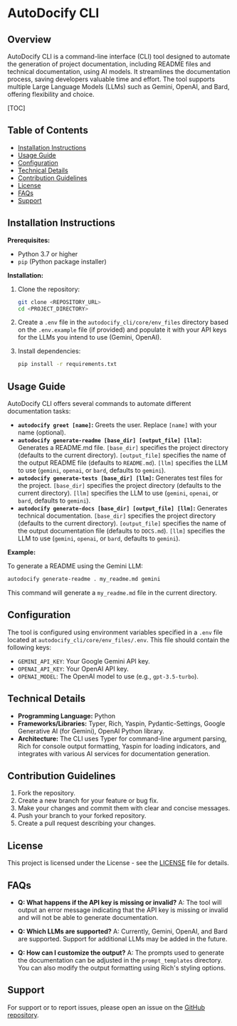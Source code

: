 # AutoDocify CLI

## Overview

AutoDocify CLI is a command-line interface (CLI) tool designed to automate the generation of project documentation, including README files and technical documentation, using AI models.  It streamlines the documentation process, saving developers valuable time and effort.  The tool supports multiple Large Language Models (LLMs) such as Gemini, OpenAI, and Bard, offering flexibility and choice.

[//]: # (This is a comment, it will not appear in the README)

[TOC]


## Table of Contents

* [Installation Instructions](#installation-instructions)
* [Usage Guide](#usage-guide)
* [Configuration](#configuration)
* [Technical Details](#technical-details)
* [Contribution Guidelines](#contribution-guidelines)
* [License](#license)
* [FAQs](#faqs)
* [Support](#support)


## Installation Instructions

**Prerequisites:**

* Python 3.7 or higher
* `pip` (Python package installer)

**Installation:**

1. Clone the repository:
   ```bash
   git clone <REPOSITORY_URL>
   cd <PROJECT_DIRECTORY>
   ```

2. Create a `.env` file in the `autodocify_cli/core/env_files` directory  based on the `.env.example` file (if provided) and populate it with your API keys for the LLMs you intend to use (Gemini, OpenAI).

3. Install dependencies:
   ```bash
   pip install -r requirements.txt
   ```

## Usage Guide


AutoDocify CLI offers several commands to automate different documentation tasks:

* **`autodocify greet [name]`:**  Greets the user.  Replace `[name]` with your name (optional).
* **`autodocify generate-readme [base_dir] [output_file] [llm]`:** Generates a README.md file.  `[base_dir]` specifies the project directory (defaults to the current directory). `[output_file]` specifies the name of the output README file (defaults to `README.md`). `[llm]` specifies the LLM to use (`gemini`, `openai`, or `bard`, defaults to `gemini`).
* **`autodocify generate-tests [base_dir] [llm]`:** Generates test files for the project. `[base_dir]` specifies the project directory (defaults to the current directory). `[llm]` specifies the LLM to use (`gemini`, `openai`, or `bard`, defaults to `gemini`).
* **`autodocify generate-docs [base_dir] [output_file] [llm]`:** Generates technical documentation. `[base_dir]` specifies the project directory (defaults to the current directory). `[output_file]` specifies the name of the output documentation file (defaults to `DOCS.md`). `[llm]` specifies the LLM to use (`gemini`, `openai`, or `bard`, defaults to `gemini`).

**Example:**

To generate a README using the Gemini LLM:

```bash
autodocify generate-readme . my_readme.md gemini
```

This command will generate a `my_readme.md` file in the current directory.


## Configuration

The tool is configured using environment variables specified in a `.env` file located at `autodocify_cli/core/env_files/.env`. This file should contain the following keys:

* `GEMINI_API_KEY`: Your Google Gemini API key.
* `OPENAI_API_KEY`: Your OpenAI API key.
* `OPENAI_MODEL`: The OpenAI model to use (e.g., `gpt-3.5-turbo`).


## Technical Details

* **Programming Language:** Python
* **Frameworks/Libraries:** Typer, Rich, Yaspin, Pydantic-Settings, Google Generative AI (for Gemini), OpenAI Python library.
* **Architecture:** The CLI uses Typer for command-line argument parsing, Rich for console output formatting, Yaspin for loading indicators, and integrates with various AI services for documentation generation.

## Contribution Guidelines

1. Fork the repository.
2. Create a new branch for your feature or bug fix.
3. Make your changes and commit them with clear and concise messages.
4. Push your branch to your forked repository.
5. Create a pull request describing your changes.


## License

This project is licensed under the <INSERT LICENSE NAME> License - see the [LICENSE](LICENSE) file for details.


## FAQs

* **Q: What happens if the API key is missing or invalid?**  A: The tool will output an error message indicating that the API key is missing or invalid and will not be able to generate documentation.

* **Q:  Which LLMs are supported?** A: Currently, Gemini, OpenAI, and Bard are supported.  Support for additional LLMs may be added in the future.

* **Q: How can I customize the output?** A:  The prompts used to generate the documentation can be adjusted in the `prompt_templates` directory.  You can also modify the output formatting using Rich's styling options.


## Support

For support or to report issues, please open an issue on the [GitHub repository](<REPOSITORY_URL>).
